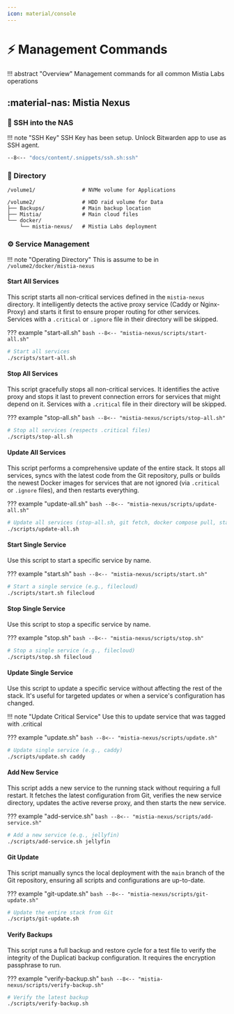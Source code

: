```yaml
---
icon: material/console
---
```


# ⚡ Management Commands

!!! abstract "Overview"
    Management commands for all common Mistia Labs operations

## :material-nas: Mistia Nexus

### 🔑 SSH into the NAS

!!! note "SSH Key"
    SSH Key has been setup. Unlock Bitwarden app to use as SSH agent.

```bash
--8<-- "docs/content/.snippets/ssh.sh:ssh"
```

### 📁 Directory

```text
/volume1/               # NVMe volume for Applications

/volume2/               # HDD raid volume for Data
├── Backups/            # Main backup location  
├── Mistia/             # Main cloud files
└── docker/             
    └── mistia-nexus/   # Mistia Labs deployment
```

### ⚙️ Service Management

!!! note "Operating Directory"
    This is assume to be in `/volume2/docker/mistia-nexus`

#### Start All Services

This script starts all non-critical services defined in the `mistia-nexus` directory. It intelligently detects the active proxy service (Caddy or Nginx-Proxy) and starts it first to ensure proper routing for other services. Services with a `.critical` or `.ignore` file in their directory will be skipped.

??? example "start-all.sh"
    ```bash
    --8<-- "mistia-nexus/scripts/start-all.sh"
    ```

```bash
# Start all services
./scripts/start-all.sh
```

#### Stop All Services

This script gracefully stops all non-critical services. It identifies the active proxy and stops it last to prevent connection errors for services that might depend on it. Services with a `.critical` file in their directory will be skipped.

??? example "stop-all.sh"
    ```bash
    --8<-- "mistia-nexus/scripts/stop-all.sh"
    ```

```bash
# Stop all services (respects .critical files)
./scripts/stop-all.sh
```

#### Update All Services

This script performs a comprehensive update of the entire stack. It stops all services, syncs with the latest code from the Git repository, pulls or builds the newest Docker images for services that are not ignored (via `.critical` or `.ignore` files), and then restarts everything.

??? example "update-all.sh"
    ```bash
    --8<-- "mistia-nexus/scripts/update-all.sh"
    ```

```bash
# Update all services (stop-all.sh, git fetch, docker compose pull, start-all.sh)
./scripts/update-all.sh
```

#### Start Single Service

Use this script to start a specific service by name.

??? example "start.sh"
    ```bash
    --8<-- "mistia-nexus/scripts/start.sh"
    ```

```bash
# Start a single service (e.g., filecloud)
./scripts/start.sh filecloud
```

#### Stop Single Service

Use this script to stop a specific service by name.

??? example "stop.sh"
    ```bash
    --8<-- "mistia-nexus/scripts/stop.sh"
    ```

```bash
# Stop a single service (e.g., filecloud)
./scripts/stop.sh filecloud
```

#### Update Single Service

Use this script to update a specific service without affecting the rest of the stack. It's useful for targeted updates or when a service's configuration has changed.

!!! note "Update Critical Service"
    Use this to update service that was tagged with .critical

??? example "update.sh"
    ```bash
    --8<-- "mistia-nexus/scripts/update.sh"
    ```

```bash
# Update single service (e.g., caddy)
./scripts/update.sh caddy
```

#### Add New Service

This script adds a new service to the running stack without requiring a full restart. It fetches the latest configuration from Git, verifies the new service directory, updates the active reverse proxy, and then starts the new service.

??? example "add-service.sh"
    ```bash
    --8<-- "mistia-nexus/scripts/add-service.sh"
    ```

```bash
# Add a new service (e.g., jellyfin)
./scripts/add-service.sh jellyfin
```

#### Git Update

This script manually syncs the local deployment with the `main` branch of the Git repository, ensuring all scripts and configurations are up-to-date.

??? example "git-update.sh"
    ```bash
    --8<-- "mistia-nexus/scripts/git-update.sh"
    ```

```bash
# Update the entire stack from Git
./scripts/git-update.sh
```

#### Verify Backups

This script runs a full backup and restore cycle for a test file to verify the integrity of the Duplicati backup configuration. It requires the encryption passphrase to run.

??? example "verify-backup.sh"
    ```bash
    --8<-- "mistia-nexus/scripts/verify-backup.sh"
    ```

```bash
# Verify the latest backup
./scripts/verify-backup.sh
```
